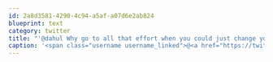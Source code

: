 ```yaml
---
id: 2a8d3581-4290-4c94-a5af-a07d6e2ab824
blueprint: text
category: twitter
title: "'@dahul Why go to all that effort when you could just change your last name?"
caption: '<span class="username username_linked">@<a href="https://twitter.com/dahul" title="Darren Hull (dahul)">dahul</a></span> Why go to all that effort when you could just change your last name?'
---
```

